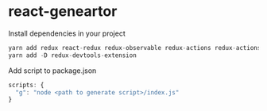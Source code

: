 # react-geneartor

Install dependencies in your project
```js
yarn add redux react-redux redux-observable redux-actions redux-actions-ts axios-observable
yarn add -D redux-devtools-extension
```

Add script to package.json
```js
scripts: {
  "g": "node <path to generate script>/index.js"
}
```